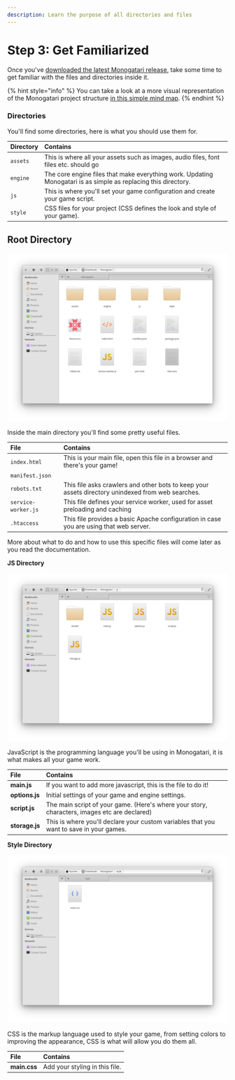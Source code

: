 ```yaml
---
description: Learn the purpose of all directories and files
---
```


# Step 3: Get Familiarized

Once you've [downloaded the latest Monogatari release](getting-monogatari.md), take some time to get familiar with the files and directories inside it.

{% hint style="info" %}
You can take a look at a more visual representation of the Monogatari project structure [in this simple mind map](https://www.mindmeister.com/1136161346/monogatari-project-structure).
{% endhint %}

### Directories

You'll find some directories, here is what you should use them for.

| Directory | Contains |
| :--- | :--- |
| `assets` | This is where all your assets such as images, audio files, font files etc. should go |
| `engine` | The core engine files that make everything work. Updating Monogatari is as simple as replacing this directory. |
| `js` | This is where you'll set your game configuration and create your game script. |
| `style` | CSS files for your project \(CSS defines the look and style of your game\). |

## **Root Directory**

![](../.gitbook/assets/screenshot-from-2020-09-12-11.29.11.png)

Inside the main directory you'll find some pretty useful files.

| File | Contains |
| :--- | :--- |
| `index.html` | This is your main file, open this file in a browser and there's your game! |
| `manifest.json` |  |
| `robots.txt` | This file asks crawlers and other bots to keep your assets directory unindexed from web searches. |
| `service-worker.js` | This file defines your service worker, used for asset preloading and caching |
| `.htaccess` | This file provides a basic Apache configuration in case you are using that web server. |

More about what to do and how to use this specific files will come later as you read the documentation.

**JS Directory**

![](../.gitbook/assets/js-directory.png)

JavaScript is the programming language you'll be using in Monogatari, it is what makes all your game work.

| File | Contains |
| :--- | :--- |
| **main.js** | If you want to add more javascript, this is the file to do it! |
| **options.js** | Initial settings of your game and engine settings. |
| **script.js** | The main script of your game. \(Here's where your story, characters, images etc are declared\) |
| **storage.js** | This is where you'll declare your custom variables that you want to save in your games. |

**Style Directory**

![](../.gitbook/assets/style-directory.png)

CSS is the markup language used to style your game, from setting colors to improving the appearance, CSS is what will allow you do them all. 

| File | Contains |
| :--- | :--- |
| **main.css** | Add your styling in this file. |

